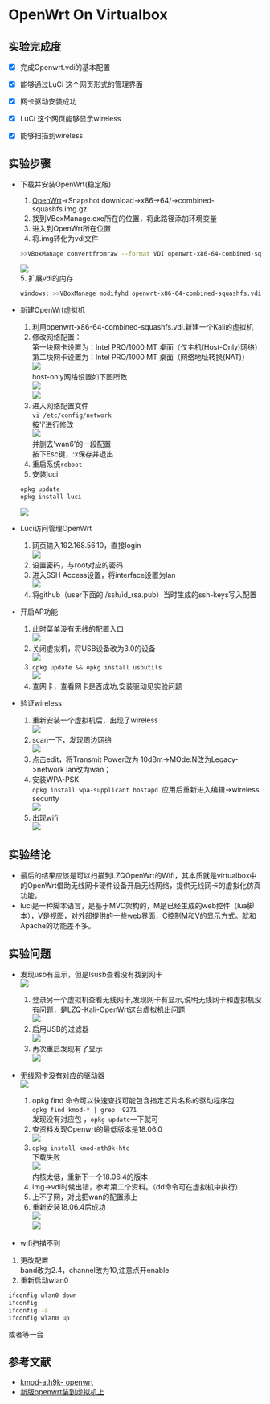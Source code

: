 # OpenWrt On Virtualbox
## 实验完成度
  * [x] 完成Openwrt.vdi的基本配置
  * [x] 能够通过LuCi 这个网页形式的管理界面
  * [x] 网卡驱动安装成功
  * [x] LuCi 这个网页能够显示wireless
  * [X] 能够扫描到wireless


## 实验步骤
* 下载并安装OpenWrt(稳定版)
  1. [OpenWrt](https://downloads.openwrt.org/)->Snapshot download->x86->64/->combined-squashfs.img.gz                 
  2. 找到VBoxManage.exe所在的位置，将此路径添加环境变量             
  3. 进入到OpenWrt所在位置                
  4. 将.img转化为vdi文件            

  ```bash
  >>VBoxManage convertfromraw --format VDI openwrt-x86-64-combined-squashfs.img openwrt-x86-64-combined-squashfs.vdi
  ```              
  ![](./img/VBoxManage.png)                      
  5. 扩展vdi的内存                  
  ```bash
  windows: >>VBoxManage modifyhd openwrt-x86-64-combined-squashfs.vdi --resize 512
  ```           
* 新建OpenWrt虚拟机             
  1. 利用openwrt-x86-64-combined-squashfs.vdi.新建一个Kali的虚拟机         
  2. 修改网络配置：         
  第一块网卡设置为：Intel PRO/1000 MT 桌面（仅主机(Host-Only)网络）          
  第二块网卡设置为：Intel PRO/1000 MT 桌面（网络地址转换(NAT)）                  
  ![](./img/网络.png)                       
  host-only网络设置如下图所致                        
  ![](./img/主机网络管理1.png)                    
  ![](./img/主机网络管理2.png)                   
  3. 进入网络配置文件                        
  ```vi /etc/config/network```                       
  按'i'进行修改                          
  ![](./img/change.png)                     
  并删去'wan6'的一段配置              
  按下Esc键，:x保存并退出                      
  4. 重启系统```reboot```    
  5. 安装luci                   
  ```bash                     
  opkg update   
  opkg install luci
  ```            
  ![](./img/installluci.png)                   

* Luci访问管理OpenWrt                            
  1. 网页输入192.168.56.10，直接login                   
  ![](./img/luci.png)                     
  2. 设置密码，与root对应的密码                                 
  3. 进入SSH Access设置，将interface设置为lan                   
  ![](./img/sshacess.png)                  
  4. 将github（user下面的./ssh/id_rsa.pub）当时生成的ssh-keys写入配置                     
 
* 开启AP功能                 
  1. 此时菜单没有无线的配置入口                    
  ![](./img/nowireless.png)                   
  2. 关闭虚拟机，将USB设备改为3.0的设备                
  ![](./img/usbchange.png)                 
  3. ```opkg update && opkg install usbutils```                   
  ![](./img/usbutils.png)                        
  4. 查网卡，查看网卡是否成功,安装驱动见实验问题                       

* 验证wireless                  
  1. 重新安装一个虚拟机后，出现了wireless                  
  ![](./img/wireless.png)                  
  2. scan一下，发现周边网络                  
    ![](./img/wirelessshow.png)                  
  3. 点击edit，将Transmit Power改为 10dBm->MOde:N改为Legacy->network lan改为wan；                  
  4. 安装WPA-PSK                  
  ```opkg install wpa-supplicant hostapd ```应用后重新进入编辑->wireless security                  
  ![](./img/wirelesssecurity.png)                    
  5. 出现wifi                                    
  ![](./img/wifi.png)                  

  
## 实验结论
  * 最后的结果应该是可以扫描到LZQOpenWrt的Wifi，其本质就是virtualbox中的OpenWrt借助无线网卡硬件设备开启无线网络，提供无线网卡的虚拟化仿真功能。                  
  * luci是一种脚本语言，是基于MVC架构的，M是已经生成的web控件（lua脚本），V是视图，对外部提供的一些web界面，C控制M和V的显示方式。就和Apache的功能差不多。                  
  
## 实验问题
  * 发现usb有显示，但是lsusb查看没有找到网卡                  
    ![](./img/nousb1.png)                  
    1. 登录另一个虚拟机查看无线网卡,发现网卡有显示,说明无线网卡和虚拟机没有问题，是LZQ-Kali-OpenWrt这台虚拟机出问题                  
    ![](./img/kali.png)                  
    2. 启用USB的过滤器                  
    ![](./img/haveusb2.png)                  
    3. 再次重启发现有了显示                    
    ![](./img/haveusb1.png)                  
  * 无线网卡没有对应的驱动器                  
    ![](./img/nodriver.png)                     
    1. opkg find 命令可以快速查找可能包含指定芯片名称的驱动程序包                  
    ``` opkg find kmod-* | grep  9271 ```                     
    发现没有对应包 ，```opkg update```一下就可                     
    2. 查资料发现Openwrt的最低版本是18.06.0                  
    ![](./img/html.png)                  
    3. ```opkg install kmod-ath9k-htc ```                      
    下载失败                  
    ![](./img/package.png)                     
    内核太低，重新下一个18.06.4的版本                  
    4. img->vdi时候出错，参考第二个资料。（dd命令可在虚拟机中执行）                  
    5. 上不了网，对比把wan的配置添上                  
    6. 重新安装18.06.4后成功                  
    ![](./img/driverok.png)                  
    ![](./img/wireless.png)                  

  * wifi扫描不到                  
  1. 更改配置                  
  band改为2.4，channel改为10,注意点开enable                  
  2. 重新启动wlan0                  
  ```bash
  ifconfig wlan0 down
  ifconfig
  ifconfig -a
  ifconfig wlan0 up
  ```                  
  或者等一会                  

## 参考文献
   * [kmod-ath9k- openwrt](https://openwrt.org/packages/pkgdata_lede17_1/kmod-ath9k-htc)
   * [新版openwrt装到虚拟机上](https://openwrt.org/docs/guide-user/virtualization/virtualbox-vm)
